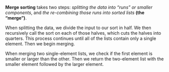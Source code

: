 **Merge sorting** takes two steps: *splitting the data into “runs” or smaller components*,
and *the re-combining those runs into sorted lists*  **(the “merge”)**.

When splitting the data, we divide the input to our sort in half.
We then recursively call the sort on each of those halves, which cuts the halves into quarters.
This process continues until all of the lists contain only a single element. Then we begin merging.

When merging two single-element lists, we check if the first element is smaller or larger than the other. 
Then we return the two-element list with the smaller element followed by the larger element.
